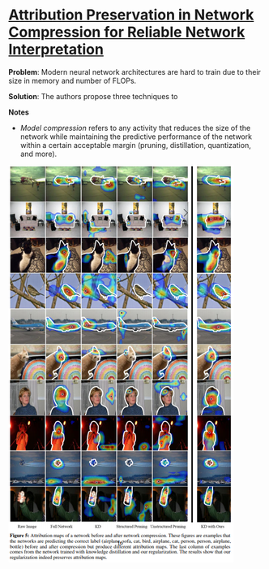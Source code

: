 # [Attribution Preservation in Network Compression for Reliable Network Interpretation](https://arxiv.org/pdf/2010.15054v1.pdf)

**Problem**: Modern neural network architectures are hard to train due to their size in memory and number of FLOPs. 

**Solution**:
The authors propose three techniques to

**Notes**
* *Model compression* refers to any activity that reduces the size of the network while maintaining the predictive performance of the network within a certain acceptable margin (pruning, distillation, quantization, and more).

![Attribution preservation](../images/results_preservation.png)
